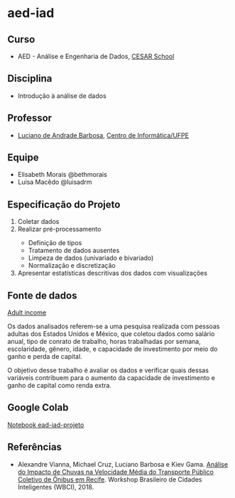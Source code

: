 # aed-iad
<html>
<head>
</head>
<body>
  <h2>Curso</h2>
  <ul>
    <li>AED - Análise e Engenharia de Dados, <a href="https://www.cesar.school/especializacao-em-analise-e-engenharia-de-dados/" target="_blank">CESAR School</a></li>
  </ul>
  <h2>Disciplina</h2>
  <ul>
    <li>Introdução à análise de dados</li>
  </ul>
  <h2>Professor</h2>
  <ul>
    <li><a href="https://www.cin.ufpe.br/~luciano/index.html" target ="_blank">Luciano de Andrade Barbosa</a>, <a href="https://www3.cin.ufpe.br/br/pessoas/professores/pag/9" target ="_blank">Centro de Informática/UFPE</a></li>
  </ul>

  <h2>Equipe</h2>
  <ul>
    <li>Elisabeth Morais @bethmorais</li>
    <li>Luísa Macêdo @luisadrm</li>
  </ul>

  <h2>Especificação do Projeto</h2>
  <ol>
    <li>Coletar dados</li>
    <li>Realizar pré-processamento</li>
    <ul>
      <li>Definição de tipos</li>
      <li>Tratamento de dados ausentes</li>
      <li>Limpeza de dados (univariado e bivariado)</li>
      <li>Normalização e discretização</li>
    </ul>
    <li>Apresentar estatísticas descritivas dos dados com visualizações</li>
  </ol>

  <h2>Fonte de dados</h2>
  <a href="https://www.kaggle.com/wenruliu/adult-income-dataset" target="_blank">Adult income</a>
  
  <p>
  Os dados analisados referem-se a uma pesquisa realizada com pessoas adultas dos Estados Unidos e México, 
  que coletou dados como salário anual, tipo de conrato de trabalho, horas trabalhadas por semana, escolaridade, 
  gênero, idade, e capacidade de investimento por meio do ganho e perda de capital.
  </p>
  <p>
  O objetivo desse trabalho é avaliar os dados e verificar quais dessas variáveis contribuem para o aumento da 
  capacidade de investimento e ganho de capital como renda extra.
  </p>

  <h2>Google Colab</h2>
  <a href="https://colab.research.google.com/drive/1Vt1XAuam-CymAbKYAmi5uUiRvjJiMWrS" target="_blank">Notebook ead-iad-projeto</a>
  
  <h2>Referências</h2>
  <ul>
    <li>Alexandre Vianna, Michael Cruz, Luciano Barbosa e Kiev Gama. 
      <a href="https://sol.sbc.org.br/index.php/wbci/article/view/3232" target="_blank">
      Análise do Impacto de Chuvas na Velocidade Média do Transporte Público Coletivo de Ônibus em Recife</a>. 
      Workshop Brasileiro de Cidades Inteligentes (WBCI), 2018.</li>
  </ul>
</body>
</html>
